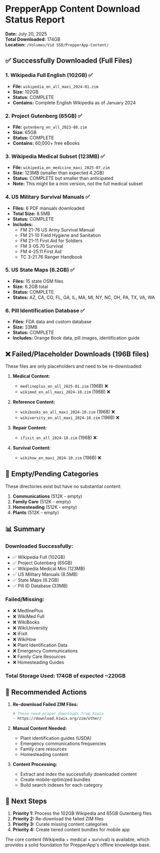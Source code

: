 # PrepperApp Content Download Status Report

**Date:** July 20, 2025  
**Total Downloaded:** 174GB  
**Location:** `/Volumes/Vid SSD/PrepperApp-Content/`

## ✅ Successfully Downloaded (Full Files)

### 1. Wikipedia Full English (102GB) ✅
- **File:** `wikipedia_en_all_maxi_2024-01.zim`
- **Size:** 102GB
- **Status:** COMPLETE
- **Contains:** Complete English Wikipedia as of January 2024

### 2. Project Gutenberg (65GB) ✅
- **File:** `gutenberg_en_all_2023-08.zim`
- **Size:** 65GB
- **Status:** COMPLETE
- **Contains:** 60,000+ free eBooks

### 3. Wikipedia Medical Subset (123MB) ✅
- **File:** `wikipedia_en_medicine_maxi_2025-07.zim`
- **Size:** 123MB (smaller than expected 4.2GB)
- **Status:** COMPLETE but smaller than anticipated
- **Note:** This might be a mini version, not the full medical subset

### 4. US Military Survival Manuals ✅
- **Files:** 6 PDF manuals downloaded
- **Total Size:** 8.5MB
- **Status:** COMPLETE
- **Includes:**
  - FM 21-76 US Army Survival Manual
  - FM 21-10 Field Hygiene and Sanitation
  - FM 21-11 First Aid for Soldiers
  - FM 3-05.70 Survival
  - FM 4-25.11 First Aid
  - TC 3-21.76 Ranger Handbook

### 5. US State Maps (6.2GB) ✅
- **Files:** 15 state OSM files
- **Size:** 6.2GB total
- **Status:** COMPLETE
- **States:** AZ, CA, CO, FL, GA, IL, MA, MI, NY, NC, OH, PA, TX, VA, WA

### 6. Pill Identification Database ✅
- **Files:** FDA data and custom database
- **Size:** 33MB
- **Status:** COMPLETE
- **Includes:** Orange Book data, pill images, identification guide

## ❌ Failed/Placeholder Downloads (196B files)

These files are only placeholders and need to be re-downloaded:

1. **Medical Content:**
   - `medlineplus_en_all_2025-01.zim` (196B) ❌
   - `wikimed_en_all_maxi_2024-10.zim` (196B) ❌

2. **Reference Content:**
   - `wikibooks_en_all_maxi_2024-10.zim` (196B) ❌
   - `wikiversity_en_all_maxi_2024-10.zim` (196B) ❌

3. **Repair Content:**
   - `ifixit_en_all_2024-10.zim` (196B) ❌

4. **Survival Content:**
   - `wikihow_en_maxi_2024-10.zim` (196B) ❌

## 📁 Empty/Pending Categories

These directories exist but have no substantial content:

1. **Communications** (512K - empty)
2. **Family Care** (512K - empty)
3. **Homesteading** (512K - empty)
4. **Plants** (512K - empty)

## 📊 Summary

### Downloaded Successfully:
- ✅ Wikipedia Full (102GB)
- ✅ Project Gutenberg (65GB)
- ✅ Wikipedia Medical Mini (123MB)
- ✅ US Military Manuals (8.5MB)
- ✅ State Maps (6.2GB)
- ✅ Pill ID Database (33MB)

### Failed/Missing:
- ❌ MedlinePlus
- ❌ WikiMed Full
- ❌ WikiBooks
- ❌ WikiUniversity
- ❌ iFixit
- ❌ WikiHow
- ❌ Plant Identification Data
- ❌ Emergency Communications
- ❌ Family Care Resources
- ❌ Homesteading Guides

### Total Storage Used: 174GB of expected ~220GB

## 🔧 Recommended Actions

1. **Re-download Failed ZIM Files:**
   ```bash
   # These need proper downloads from Kiwix
   - https://download.kiwix.org/zim/other/
   ```

2. **Manual Content Needed:**
   - Plant identification guides (USDA)
   - Emergency communications frequencies
   - Family care resources
   - Homesteading content

3. **Content Processing:**
   - Extract and index the successfully downloaded content
   - Create mobile-optimized bundles
   - Build search indexes for each category

## 🎯 Next Steps

1. **Priority 1:** Process the 102GB Wikipedia and 65GB Gutenberg files
2. **Priority 2:** Re-download the failed ZIM files
3. **Priority 3:** Curate missing content categories
4. **Priority 4:** Create tiered content bundles for mobile app

The core content (Wikipedia + medical + survival) is available, which provides a solid foundation for PrepperApp's offline knowledge base.